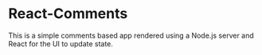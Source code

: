 # React-Comments

This is a simple comments based app rendered using a Node.js server and React for the UI to update state.
